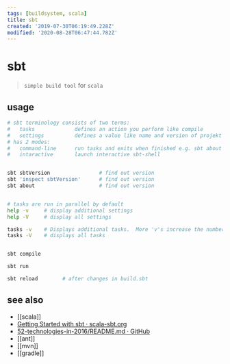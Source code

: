 ```yaml
---
tags: [buildsystem, scala]
title: sbt
created: '2019-07-30T06:19:49.228Z'
modified: '2020-08-28T06:47:44.782Z'
---
```


# sbt

> `simple build tool` for `scala`

## usage
```sh
# sbt terminology consists of two terms:
#   tasks             defines an action you perform like compile
#   settings          defines a value like name and version of projekt
# has 2 modes:
#   command-line      run tasks and exits when finished e.g. sbt about
#   intaractive       launch interactive sbt-shell


sbt sbtVersion                # find out version
sbt 'inspect sbtVersion'      # find out version
sbt about                     # find out version


# tasks are run in parallel by default
help -v     # display additional settings
help -V     # display all settings

tasks -v    # Displays additional tasks.  More 'v's increase the number of tasks displayed.
tasks -V    # displays all tasks


sbt compile

sbt run

sbt reload        # after changes in build.sbt
```

## see also
- [[scala]]
- [Getting Started with sbt · scala-sbt.org](http://www.scala-sbt.org/0.13/docs/Getting-Started.html)
- [52-technologies-in-2016/README.md · GitHub](https://github.com/shekhargulati/52-technologies-in-2016/blob/master/02-sbt/README.md)
- [[ant]] 
- [[mvn]] 
- [[gradle]] 


